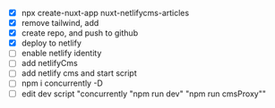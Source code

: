 - [x] npx create-nuxt-app nuxt-netlifycms-articles
- [x] remove tailwind, add
- [x] create repo, and push to github
- [x] deploy to netlify
- [ ] enable netlify identity
- [ ] add netlifyCms
- [ ] add netlify cms and start script
- [ ] npm i concurrently -D
- [ ] edit dev script "concurrently \"npm run dev\" \"npm run cmsProxy\""
